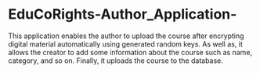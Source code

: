 # EduCoRights-Author_Application-
This application enables the author to upload the course after encrypting digital material automatically using generated random keys. As well as, it allows the creator to add some information about the course such as name, category, and so on. Finally, it uploads the course to the database.
